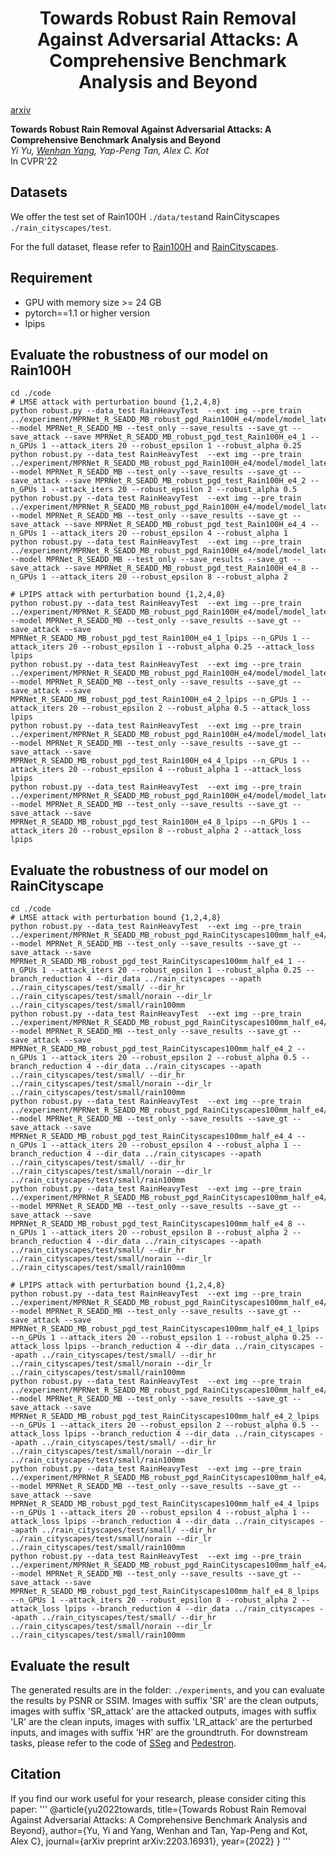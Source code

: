 <div align="center">

<h1>Towards Robust Rain Removal Against Adversarial Attacks: A Comprehensive Benchmark Analysis and Beyond</h1>
<!-- # [CVPR 2022] Towards Robust Rain Removal Against Adversarial Attacks: A Comprehensive Benchmark Analysis and Beyond -->
</div>

[arxiv](https://arxiv.org/abs/2203.16931)

**Towards Robust Rain Removal Against Adversarial Attacks: A Comprehensive Benchmark Analysis and Beyond**
<br>_Yi Yu, [Wenhan Yang](https://flyywh.github.io/), Yap-Peng Tan, Alex C. Kot_<br>
In CVPR'22

## Datasets
We offer the test set of Rain100H `./data/test`and RainCityscapes  `./rain_cityscapes/test`.

For the full dataset, flease refer to [Rain100H](https://www.icst.pku.edu.cn/struct/Projects/joint_rain_removal.html) and [RainCityscapes](https://team.inria.fr/rits/computer-vision/weather-augment/).

## Requirement
* GPU with memory size >= 24 GB
* pytorch==1.1 or higher version
* lpips

## Evaluate the robustness of our model on Rain100H
	cd ./code
	# LMSE attack with perturbation bound {1,2,4,8}
	python robust.py --data_test RainHeavyTest  --ext img --pre_train ../experiment/MPRNet_R_SEADD_MB_robust_pgd_Rain100H_e4/model/model_latest.pt --model MPRNet_R_SEADD_MB --test_only --save_results --save_gt --save_attack --save MPRNet_R_SEADD_MB_robust_pgd_test_Rain100H_e4_1 --n_GPUs 1 --attack_iters 20 --robust_epsilon 1 --robust_alpha 0.25
	python robust.py --data_test RainHeavyTest  --ext img --pre_train ../experiment/MPRNet_R_SEADD_MB_robust_pgd_Rain100H_e4/model/model_latest.pt --model MPRNet_R_SEADD_MB --test_only --save_results --save_gt --save_attack --save MPRNet_R_SEADD_MB_robust_pgd_test_Rain100H_e4_2 --n_GPUs 1 --attack_iters 20 --robust_epsilon 2 --robust_alpha 0.5
	python robust.py --data_test RainHeavyTest  --ext img --pre_train ../experiment/MPRNet_R_SEADD_MB_robust_pgd_Rain100H_e4/model/model_latest.pt --model MPRNet_R_SEADD_MB --test_only --save_results --save_gt --save_attack --save MPRNet_R_SEADD_MB_robust_pgd_test_Rain100H_e4_4 --n_GPUs 1 --attack_iters 20 --robust_epsilon 4 --robust_alpha 1
	python robust.py --data_test RainHeavyTest  --ext img --pre_train ../experiment/MPRNet_R_SEADD_MB_robust_pgd_Rain100H_e4/model/model_latest.pt --model MPRNet_R_SEADD_MB --test_only --save_results --save_gt --save_attack --save MPRNet_R_SEADD_MB_robust_pgd_test_Rain100H_e4_8 --n_GPUs 1 --attack_iters 20 --robust_epsilon 8 --robust_alpha 2

	# LPIPS attack with perturbation bound {1,2,4,8}
	python robust.py --data_test RainHeavyTest  --ext img --pre_train ../experiment/MPRNet_R_SEADD_MB_robust_pgd_Rain100H_e4/model/model_latest.pt --model MPRNet_R_SEADD_MB --test_only --save_results --save_gt --save_attack --save MPRNet_R_SEADD_MB_robust_pgd_test_Rain100H_e4_1_lpips --n_GPUs 1 --attack_iters 20 --robust_epsilon 1 --robust_alpha 0.25 --attack_loss lpips
	python robust.py --data_test RainHeavyTest  --ext img --pre_train ../experiment/MPRNet_R_SEADD_MB_robust_pgd_Rain100H_e4/model/model_latest.pt --model MPRNet_R_SEADD_MB --test_only --save_results --save_gt --save_attack --save MPRNet_R_SEADD_MB_robust_pgd_test_Rain100H_e4_2_lpips --n_GPUs 1 --attack_iters 20 --robust_epsilon 2 --robust_alpha 0.5 --attack_loss lpips
	python robust.py --data_test RainHeavyTest  --ext img --pre_train ../experiment/MPRNet_R_SEADD_MB_robust_pgd_Rain100H_e4/model/model_latest.pt --model MPRNet_R_SEADD_MB --test_only --save_results --save_gt --save_attack --save MPRNet_R_SEADD_MB_robust_pgd_test_Rain100H_e4_4_lpips --n_GPUs 1 --attack_iters 20 --robust_epsilon 4 --robust_alpha 1 --attack_loss lpips
	python robust.py --data_test RainHeavyTest  --ext img --pre_train ../experiment/MPRNet_R_SEADD_MB_robust_pgd_Rain100H_e4/model/model_latest.pt --model MPRNet_R_SEADD_MB --test_only --save_results --save_gt --save_attack --save MPRNet_R_SEADD_MB_robust_pgd_test_Rain100H_e4_8_lpips --n_GPUs 1 --attack_iters 20 --robust_epsilon 8 --robust_alpha 2 --attack_loss lpips


## Evaluate the robustness of our model on RainCityscape
	cd ./code
	# LMSE attack with perturbation bound {1,2,4,8}
	python robust.py --data_test RainHeavyTest  --ext img --pre_train ../experiment/MPRNet_R_SEADD_MB_robust_pgd_RainCityscapes100mm_half_e4/model/model_latest.pt --model MPRNet_R_SEADD_MB --test_only --save_results --save_gt --save_attack --save MPRNet_R_SEADD_MB_robust_pgd_test_RainCityscapes100mm_half_e4_1 --n_GPUs 1 --attack_iters 20 --robust_epsilon 1 --robust_alpha 0.25 --branch_reduction 4 --dir_data ../rain_cityscapes --apath ../rain_cityscapes/test/small/ --dir_hr ../rain_cityscapes/test/small/norain --dir_lr ../rain_cityscapes/test/small/rain100mm
	python robust.py --data_test RainHeavyTest  --ext img --pre_train ../experiment/MPRNet_R_SEADD_MB_robust_pgd_RainCityscapes100mm_half_e4/model/model_latest.pt --model MPRNet_R_SEADD_MB --test_only --save_results --save_gt --save_attack --save MPRNet_R_SEADD_MB_robust_pgd_test_RainCityscapes100mm_half_e4_2 --n_GPUs 1 --attack_iters 20 --robust_epsilon 2 --robust_alpha 0.5 --branch_reduction 4 --dir_data ../rain_cityscapes --apath ../rain_cityscapes/test/small/ --dir_hr ../rain_cityscapes/test/small/norain --dir_lr ../rain_cityscapes/test/small/rain100mm
	python robust.py --data_test RainHeavyTest  --ext img --pre_train ../experiment/MPRNet_R_SEADD_MB_robust_pgd_RainCityscapes100mm_half_e4/model/model_latest.pt --model MPRNet_R_SEADD_MB --test_only --save_results --save_gt --save_attack --save MPRNet_R_SEADD_MB_robust_pgd_test_RainCityscapes100mm_half_e4_4 --n_GPUs 1 --attack_iters 20 --robust_epsilon 4 --robust_alpha 1 --branch_reduction 4 --dir_data ../rain_cityscapes --apath ../rain_cityscapes/test/small/ --dir_hr ../rain_cityscapes/test/small/norain --dir_lr ../rain_cityscapes/test/small/rain100mm
	python robust.py --data_test RainHeavyTest  --ext img --pre_train ../experiment/MPRNet_R_SEADD_MB_robust_pgd_RainCityscapes100mm_half_e4/model/model_latest.pt --model MPRNet_R_SEADD_MB --test_only --save_results --save_gt --save_attack --save MPRNet_R_SEADD_MB_robust_pgd_test_RainCityscapes100mm_half_e4_8 --n_GPUs 1 --attack_iters 20 --robust_epsilon 8 --robust_alpha 2 --branch_reduction 4 --dir_data ../rain_cityscapes --apath ../rain_cityscapes/test/small/ --dir_hr ../rain_cityscapes/test/small/norain --dir_lr ../rain_cityscapes/test/small/rain100mm

	# LPIPS attack with perturbation bound {1,2,4,8}
	python robust.py --data_test RainHeavyTest  --ext img --pre_train ../experiment/MPRNet_R_SEADD_MB_robust_pgd_RainCityscapes100mm_half_e4/model/model_latest.pt --model MPRNet_R_SEADD_MB --test_only --save_results --save_gt --save_attack --save MPRNet_R_SEADD_MB_robust_pgd_test_RainCityscapes100mm_half_e4_1_lpips --n_GPUs 1 --attack_iters 20 --robust_epsilon 1 --robust_alpha 0.25 --attack_loss lpips --branch_reduction 4 --dir_data ../rain_cityscapes --apath ../rain_cityscapes/test/small/ --dir_hr ../rain_cityscapes/test/small/norain --dir_lr ../rain_cityscapes/test/small/rain100mm
	python robust.py --data_test RainHeavyTest  --ext img --pre_train ../experiment/MPRNet_R_SEADD_MB_robust_pgd_RainCityscapes100mm_half_e4/model/model_latest.pt --model MPRNet_R_SEADD_MB --test_only --save_results --save_gt --save_attack --save MPRNet_R_SEADD_MB_robust_pgd_test_RainCityscapes100mm_half_e4_2_lpips --n_GPUs 1 --attack_iters 20 --robust_epsilon 2 --robust_alpha 0.5 --attack_loss lpips --branch_reduction 4 --dir_data ../rain_cityscapes --apath ../rain_cityscapes/test/small/ --dir_hr ../rain_cityscapes/test/small/norain --dir_lr ../rain_cityscapes/test/small/rain100mm
	python robust.py --data_test RainHeavyTest  --ext img --pre_train ../experiment/MPRNet_R_SEADD_MB_robust_pgd_RainCityscapes100mm_half_e4/model/model_latest.pt --model MPRNet_R_SEADD_MB --test_only --save_results --save_gt --save_attack --save MPRNet_R_SEADD_MB_robust_pgd_test_RainCityscapes100mm_half_e4_4_lpips --n_GPUs 1 --attack_iters 20 --robust_epsilon 4 --robust_alpha 1 --attack_loss lpips --branch_reduction 4 --dir_data ../rain_cityscapes --apath ../rain_cityscapes/test/small/ --dir_hr ../rain_cityscapes/test/small/norain --dir_lr ../rain_cityscapes/test/small/rain100mm
	python robust.py --data_test RainHeavyTest  --ext img --pre_train ../experiment/MPRNet_R_SEADD_MB_robust_pgd_RainCityscapes100mm_half_e4/model/model_latest.pt --model MPRNet_R_SEADD_MB --test_only --save_results --save_gt --save_attack --save MPRNet_R_SEADD_MB_robust_pgd_test_RainCityscapes100mm_half_e4_8_lpips --n_GPUs 1 --attack_iters 20 --robust_epsilon 8 --robust_alpha 2 --attack_loss lpips --branch_reduction 4 --dir_data ../rain_cityscapes --apath ../rain_cityscapes/test/small/ --dir_hr ../rain_cityscapes/test/small/norain --dir_lr ../rain_cityscapes/test/small/rain100mm

## Evaluate the result
The generated results are in the folder: `./experiments`, and you can evaluate the results by PSNR or SSIM. Images with suffix 'SR' are the clean outputs, images with suffix 'SR_attack' are the attacked outputs, images with suffix 'LR' are the clean inputs, images with suffix 'LR_attack' are the perturbed inputs, and images with suffix 'HR' are the groundtruth. For downstream tasks, please refer to the code of [SSeg](https://github.com/YeLyuUT/SSeg) and [Pedestron](https://github.com/hasanirtiza/Pedestron).

## Citation
If you find our work useful for your research, please consider citing this paper:
'''
@article{yu2022towards,
  title={Towards Robust Rain Removal Against Adversarial Attacks: A Comprehensive Benchmark Analysis and Beyond},
  author={Yu, Yi and Yang, Wenhan and Tan, Yap-Peng and Kot, Alex C},
  journal={arXiv preprint arXiv:2203.16931},
  year={2022}
}
'''